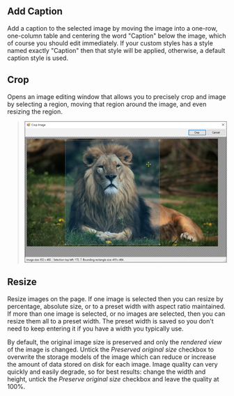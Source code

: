 ## Add Caption
Add a caption to the selected image by moving the image
into a one-row, one-column table and centering the word "Caption" below the image, which of
course you should edit immediately. If your custom styles has a style named exactly "Caption"
then that style will be applied, otherwise, a default caption style is used.

## Crop
Opens an image editing window that allows you to precisely crop and image
by selecting a region, moving that region around the image, and even resizing the region.

> <img src="images/CropImage.png" width="568" />

## Resize
Resize images on the page. If one image is selected then you can resize by percentage,
absolute size, or to a preset width with aspect ratio maintained. If more than one image
is selected, or no images are selected, then you can resize them all to a preset width.
The preset width is saved so you don't need to keep entering it if you have a width you
typically use.

By default, the original image size is preserved and only the _rendered view_ of the
image is changed. Untick the _Preserved original size_ checkbox to overwrite the 
storage models of the image which can reduce or increase the amount of data stored on
disk for each image. Image quality can very quickly and easily degrade, so for best
results: change the width and height, untick the _Preserve original size_ checkbox
and leave the quality at 100%.

